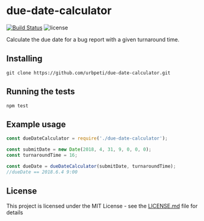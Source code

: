 # due-date-calculator

[![Build Status](https://travis-ci.org/urbpeti/due-date-calculator.svg?branch=master)](https://travis-ci.org/urbpeti/due-date-calculator)
![license](https://img.shields.io/github/license/mashape/apistatus.svg)

Calculate the due date for a bug report with a given turnaround time.

## Installing

```
git clone https://github.com/urbpeti/due-date-calculator.git
```

## Running the tests

```
npm test
```

## Example usage

``` js
const dueDateCalculator = require('./due-date-calculator');

const submitDate = new Date(2018, 4, 31, 9, 0, 0, 0);
const turnaroundTime = 16;

const dueDate = dueDateCalculator(submitDate, turnaroundTime);
//dueDate == 2018.6.4 9:00 
```

## License

This project is licensed under the MIT License - see the [LICENSE.md](LICENSE.md) file for details